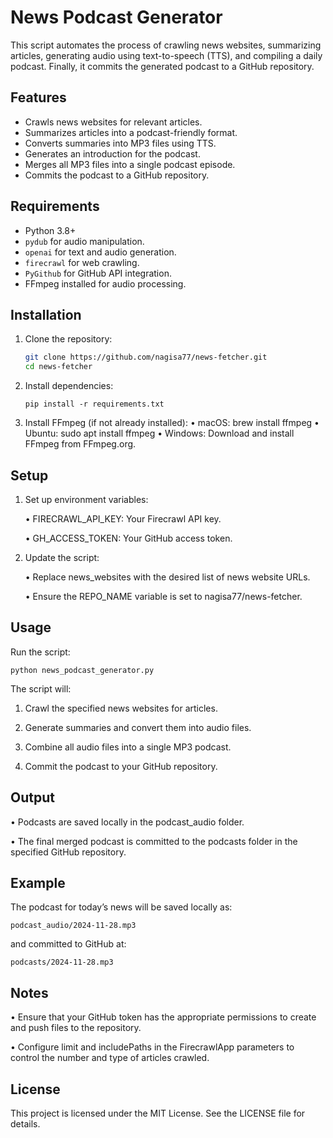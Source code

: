 # News Podcast Generator

This script automates the process of crawling news websites, summarizing articles, generating audio using text-to-speech (TTS), and compiling a daily podcast. Finally, it commits the generated podcast to a GitHub repository.

## Features
- Crawls news websites for relevant articles.
- Summarizes articles into a podcast-friendly format.
- Converts summaries into MP3 files using TTS.
- Generates an introduction for the podcast.
- Merges all MP3 files into a single podcast episode.
- Commits the podcast to a GitHub repository.

## Requirements
- Python 3.8+
- `pydub` for audio manipulation.
- `openai` for text and audio generation.
- `firecrawl` for web crawling.
- `PyGithub` for GitHub API integration.
- FFmpeg installed for audio processing.

## Installation
1. Clone the repository:
   ```bash
   git clone https://github.com/nagisa77/news-fetcher.git
   cd news-fetcher
	 ```

2.	Install dependencies:

	  ```
	  pip install -r requirements.txt
	  ```


3.	Install FFmpeg (if not already installed):
	•	macOS: brew install ffmpeg
	•	Ubuntu: sudo apt install ffmpeg
	•	Windows: Download and install FFmpeg from FFmpeg.org.

## Setup

1.	Set up environment variables:

	•	FIRECRAWL_API_KEY: Your Firecrawl API key.

	•	GH_ACCESS_TOKEN: Your GitHub access token.

2.	Update the script:

	•	Replace news_websites with the desired list of news website URLs.

	•	Ensure the REPO_NAME variable is set to nagisa77/news-fetcher.

## Usage

Run the script:

```
python news_podcast_generator.py
```

The script will:

1.	Crawl the specified news websites for articles.

2.	Generate summaries and convert them into audio files.

3.	Combine all audio files into a single MP3 podcast.

4.	Commit the podcast to your GitHub repository.


## Output

•	Podcasts are saved locally in the podcast_audio folder.

•	The final merged podcast is committed to the podcasts folder in the specified GitHub repository.

## Example

The podcast for today’s news will be saved locally as:

```
podcast_audio/2024-11-28.mp3
```

and committed to GitHub at:

```
podcasts/2024-11-28.mp3
```

## Notes

•	Ensure that your GitHub token has the appropriate permissions to create and push files to the repository.

•	Configure limit and includePaths in the FirecrawlApp parameters to control the number and type of articles crawled.

## License

This project is licensed under the MIT License. See the LICENSE file for details.

